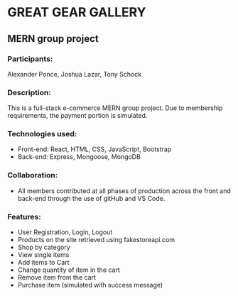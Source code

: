 # GREAT GEAR GALLERY
## MERN group project
### Participants:
Alexander Ponce, Joshua Lazar, Tony Schock
### Description: 
This is a full-stack e-commerce MERN group project.  Due to membership requirements, the payment portion is simulated.

### Technologies used:
* Front-end: React, HTML, CSS, JavaScript, Bootstrap 
* Back-end: Express, Mongoose, MongoDB

### Collaboration:
* All members contributed at all phases of production across the front and back-end through the use of gitHub and VS Code.

### Features:
* User Registration, Login, Logout
* Products on the site retrieved using fakestoreapi.com
* Shop by category
* View single items
* Add items to Cart
* Change quantity of item in the cart
* Remove item from the cart
* Purchase item (simulated with success message)

